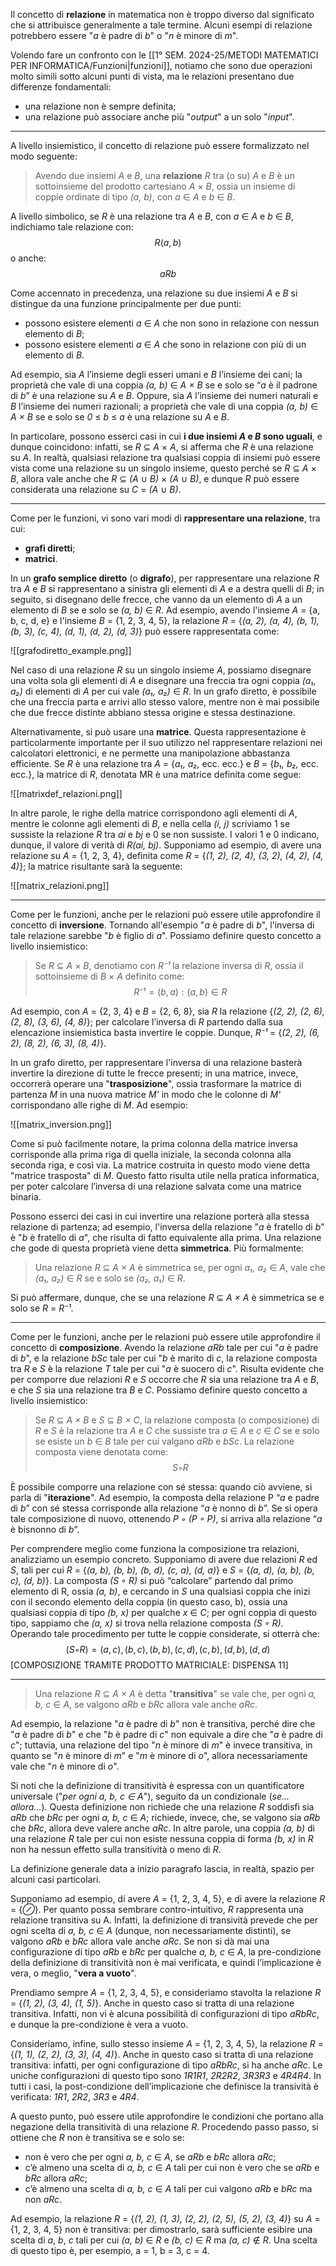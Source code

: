 Il concetto di **relazione** in matematica non è troppo diverso dal significato che si attribuisce generalmente a tale termine. Alcuni esempi di relazione potrebbero essere "*a* è padre di *b*" o "*n* è minore di *m*".

Volendo fare un confronto con le [[1° SEM. 2024-25/METODI MATEMATICI PER INFORMATICA/Funzioni|funzioni]], notiamo che sono due operazioni molto simili sotto alcuni punti di vista, ma le relazioni presentano due differenze fondamentali:
- una relazione non è sempre definita;
- una relazione può associare anche più "*output*" a un solo "*input*".
---
A livello insiemistico, il concetto di relazione può essere formalizzato nel modo seguente:

> Avendo due insiemi *A* e *B*, una **relazione** *R* tra (o su) *A* e *B* è un sottoinsieme del prodotto cartesiano *A* × *B*, ossia un insieme di coppie ordinate di tipo *(a, b)*, con *a* ∈ *A* e *b* ∈ *B*.

A livello simbolico, se *R* è una relazione tra *A* e *B*, con *a* ∈ *A* e *b* ∈ *B*, indichiamo tale relazione con:
$$R(a, b)$$ o anche:
$$aRb$$

Come accennato in precedenza, una relazione su due insiemi *A* e *B* si distingue da una funzione principalmente per due punti:
- possono esistere elementi *a* ∈ *A* che non sono in relazione con nessun elemento di *B*;
- possono esistere elementi *a* ∈ *A* che sono in relazione con più di un elemento di *B*.

Ad esempio, sia *A* l’insieme degli esseri umani e *B* l’insieme dei cani; la proprietà che vale di una coppia *(a, b)* ∈ *A × B* se e solo se “*a* è il padrone di *b*” è una relazione su *A* e *B*. Oppure, sia *A* l’insieme dei numeri naturali e *B* l’insieme dei numeri razionali; a proprietà che vale di una coppia *(a, b)* ∈ *A × B* se e solo se *0* ≤ *b* ≤ *a* è una relazione su *A* e *B*.

In particolare, possono esserci casi in cui **i due insiemi *A* e *B* sono uguali**, e dunque coincidono: infatti, se *R* ⊆ *A* × *A*, si afferma che *R* è una relazione su *A*. In realtà, qualsiasi relazione tra qualsiasi coppia di insiemi può essere vista come una relazione su un singolo insieme, questo perché se *R* ⊆ *A* × *B*, allora vale anche che *R* ⊆ *(A* ∪ *B)* × *(A* ∪ *B)*, e dunque *R* può essere considerata una relazione su *C* = *(A* ∪ *B)*.
___
Come per le funzioni, vi sono vari modi di **rappresentare una relazione**, tra cui:
- **grafi diretti**;
- **matrici**.

In un **grafo semplice diretto** (o **digrafo**), per rappresentare una relazione *R* tra *A* e *B* si rappresentano a sinistra gli elementi di *A* e a destra quelli di *B*; in seguito, si disegnano delle frecce, che vanno da un elemento di *A* a un elemento di *B* se e solo se *(a, b)* ∈ *R*. Ad esempio, avendo l'insieme *A* = {a, b, c, d, e} e l'insieme *B* = {1, 2, 3, 4, 5}, la relazione *R* = {*(a, 2), (a, 4), (b, 1), (b, 3), (c, 4), (d, 1), (d, 2), (d, 3)*} può essere rappresentata come:

![[grafodiretto_example.png]]

Nel caso di una relazione *R* su un singolo insieme *A*, possiamo disegnare una volta sola gli elementi di *A* e disegnare una freccia tra ogni coppia *(a₁, a₂)* di elementi di *A* per cui vale *(a₁, a₂)* ∈ *R*. In un grafo diretto, è possibile che una freccia parta e arrivi allo stesso valore, mentre non è mai possibile che due frecce distinte abbiano stessa origine e stessa destinazione.

Alternativamente, si può usare una **matrice**. Questa rappresentazione è particolarmente importante per il suo utilizzo nel rappresentare relazioni nei calcolatori elettronici, e ne permette una manipolazione abbastanza efficiente. Se *R* è una relazione tra *A* = {*a₁, a₂,* ecc. ecc.} e *B* = {*b₁, b₂,* ecc. ecc.}, la matrice di *R*, denotata MR è una matrice definita come segue:

![[matrixdef_relazioni.png]]

In altre parole, le righe della matrice corrispondono agli elementi di *A*, mentre le colonne agli elementi di *B*, e nella cella *(i, j)* scriviamo 1 se sussiste la relazione *R* tra *ai* e *bj* e 0 se non sussiste. I valori 1 e 0 indicano, dunque, il valore di verità di *R(ai, bj)*. Supponiamo ad esempio, di avere una relazione su *A* = {1, 2, 3, 4}, definita come *R* = {*(1, 2), (2, 4), (3, 2), (4, 2), (4, 4)*}; la matrice risultante sarà la seguente:

![[matrix_relazioni.png]]

___
Come per le funzioni, anche per le relazioni può essere utile approfondire il concetto di **inversione**. Tornando all'esempio "*a* è padre di *b*", l'inversa di tale relazione sarebbe "*b* è figlio di *a*". Possiamo definire questo concetto a livello insiemistico:

> Se *R* ⊆ *A* × *B*, denotiamo con *R⁻¹* la relazione inversa di *R*, ossia il sottoinsieme di *B* × *A* definito come:
> $$R⁻¹ = {(b, a): (a, b) ∈ R}$$

Ad esempio, con *A* = {2, 3, 4} e *B* = {2, 6, 8}, sia *R* la relazione {*(2, 2), (2, 6), (2, 8), (3, 6), (4, 8)*}; per calcolare l’inversa di *R* partendo dalla sua elencazione insiemistica basta invertire le coppie. Dunque, *R⁻¹* = {*(2, 2), (6, 2), (8, 2), (6, 3), (8, 4)*}. 

In un grafo diretto, per rappresentare l'inversa di una relazione basterà invertire la direzione di tutte le frecce presenti; in una matrice, invece, occorrerà operare una "**trasposizione**", ossia trasformare la matrice di partenza *M* in una nuova matrice *M'* in modo che le colonne di *M'* corrispondano alle righe di *M*. Ad esempio:

![[matrix_inversion.png]]

Come si può facilmente notare, la prima colonna della matrice inversa corrisponde alla prima riga di quella iniziale, la seconda colonna alla seconda riga, e così via. La matrice costruita in questo modo viene detta "matrice trasposta" di *M*. Questo fatto risulta utile nella pratica informatica, per poter calcolare l’inversa di una relazione salvata come una matrice binaria.

Possono esserci dei casi in cui invertire una relazione porterà alla stessa relazione di partenza; ad esempio, l'inversa della relazione "*a* è fratello di *b*" è "*b* è fratello di *a*", che risulta di fatto equivalente alla prima. Una relazione che gode di questa proprietà viene detta **simmetrica**. Più formalmente:

> Una relazione *R* ⊆ *A × A* è simmetrica se, per ogni *a₁, a₂* ∈ *A*, vale che *(a₁, a₂)* ∈ *R* se e solo se *(a₂, a₁)* ∈ *R*.

Si può affermare, dunque, che se una relazione *R* ⊆ *A × A* è simmetrica se e solo se *R* = *R⁻¹*.
___
Come per le funzioni, anche per le relazioni può essere utile approfondire il concetto di **composizione**. Avendo la relazione *aRb* tale per cui "*a* è padre di *b*", e la relazione *bSc* tale per cui "*b* è marito di *c*, la relazione composta tra *R* e *S* è la relazione *T* tale per cui "*a* è suocero di *c*". Risulta evidente che per comporre due relazioni *R* e *S* occorre che *R* sia una relazione tra *A* e *B*, e che *S* sia una relazione tra *B* e *C*. Possiamo definire questo concetto a livello insiemistico:

> Se *R* ⊆ *A × B* e *S* ⊆ *B × C*, la relazione composta (o composizione) di *R* e *S* è la relazione tra *A* e *C* che sussiste tra *a* ∈ *A* e *c* ∈ *C* se e solo se esiste un
*b* ∈ *B* tale per cui valgano *aRb* e *bSc*. La relazione composta viene denotata come: 
$$S ◦ R$$

È possibile comporre una relazione con sé stessa: quando ciò avviene, si parla di "**iterazione**". Ad esempio, la composta della relazione P “*a* e padre di *b*” con sé stessa corrisponde alla relazione “*a* è nonno di *b*”. Se si opera tale composizione di nuovo, ottenendo *P ◦ (P ◦ P)*, si arriva alla relazione “*a* è bisnonno di *b*”.

Per comprendere meglio come funziona la composizione tra relazioni, analizziamo un esempio concreto. Supponiamo di avere due relazioni *R* ed *S*, tali per cui *R* = {*(a, b), (b, b), (b, d), (c, a), (d, a)*} e *S* = {*(a, d), (a, b), (b, c), (d, b)*}. La composta *(S ◦ R)* si può “calcolare” partendo dal primo elemento di R, ossia *(a, b)*, e cercando in *S* una qualsiasi coppia che inizi con il secondo elemento della coppia (in questo caso, b), ossia una qualsiasi coppia di tipo *(b, x)* per qualche *x* ∈ *C*; per ogni coppia di questo tipo, sappiamo che *(a, x)* si trova nella relazione composta *(S ◦ R)*. Operando tale procedimento per tutte le coppie considerate, si otterrà che:
$$(S ◦ R) = {(a, c), (b, c), (b, b), (c, d), (c, b), (d, b), (d, d)}$$
[COMPOSIZIONE TRAMITE PRODOTTO MATRICIALE: DISPENSA 11]
___
> Una relazione *R* ⊆ *A × A* è detta "**transitiva**" se vale che, per ogni *a, b, c* ∈ *A*, se valgono *aRb* e *bRc* allora vale anche *aRc*.

Ad esempio, la relazione "*a* è padre di *b*" non è transitiva, perché dire che "*a* è padre di *b*" e che "*b* è padre di *c*" non equivale a dire che "*a* è padre di *c*"; tuttavia, una relazione del tipo "*n* è minore di *m*" è invece transitiva, in quanto se "*n* è minore di *m*" e "*m* è minore di *o*", allora necessariamente vale che "*n* è minore di *o*".

Si noti che la definizione di transitività è espressa con un quantificatore universale ("*per ogni a, b, c ∈ A*"), seguito da un condizionale (*se... allora...*). Questa definizione non richiede che una relazione *R* soddisfi sia *aRb* che *bRc* per ogni *a, b, c* ∈ *A*; richiede, invece, che, se valgono sia *aRb* che *bRc*, allora deve
valere anche *aRc*. In altre parole, una coppia *(a, b)* di una relazione *R* tale per cui non esiste nessuna coppia di forma *(b, x)* in *R* non ha nessun effetto sulla transitività o meno di *R*.

La definizione generale data a inizio paragrafo lascia, in realtà, spazio per alcuni casi particolari.

Supponiamo ad esempio, di avere *A* = {1, 2, 3, 4, 5}, e di avere la relazione *R* = {*⊘*}. Per quanto possa sembrare contro-intuitivo, *R* rappresenta una relazione transitiva su A. Infatti, la definizione di transività prevede che per ogni scelta di *a, b, c* ∈ *A* (dunque, non necessariamente distinti), se valgono *aRb* e *bRc* allora vale anche *aRc*. Se non si dà mai una configurazione di tipo *aRb* e *bRc* per qualche *a, b, c* ∈ *A*, la pre-condizione della definizione di transitività non è mai verificata, e quindi l’implicazione è vera, o meglio, "**vera a vuoto**".

Prendiamo sempre *A* = {1, 2, 3, 4, 5}, e consideriamo stavolta la relazione *R* = {*(1, 2), (3, 4), (1, 5)*}. Anche in questo caso si tratta di una relazione transitiva. Infatti, non vi è alcuna possibilità di configurazioni di tipo *aRbRc*, e dunque la pre-condizione è vera a vuoto.

Consideriamo, infine, sullo stesso insieme *A* = {1, 2, 3, 4, 5}, la relazione *R* = {*(1, 1), (2, 2), (3, 3), (4, 4)*}. Anche in questo caso si tratta di una relazione transitiva: infatti, per ogni configurazione di tipo *aRbRc*, si ha anche *aRc*. Le uniche configurazioni di questo tipo sono *1R1R1*, *2R2R2*, *3R3R3* e *4R4R4*. In tutti i casi, la
post-condizione dell’implicazione che definisce la transività è verificata: *1R1*, *2R2*, *3R3* e *4R4*.

A questo punto, può essere utile approfondire le condizioni che portano alla negazione della transitività di una relazione *R*. Procedendo passo passo, si ottiene che *R* non è transitiva se e solo se:
- non è vero che per ogni *a, b, c* ∈ *A*, se *aRb* e *bRc* allora *aRc*;
- c’è almeno una scelta di *a, b, c* ∈ *A* tali per cui non è vero che se *aRb* e *bRc* allora *aRc*;
- c’è almeno una scelta di *a, b, c* ∈ *A* tali per cui valgono *aRb* e *bRc* ma non *aRc*.

Ad esempio, la relazione *R* = {*(1, 2), (1, 3), (2, 2), (2, 5), (5, 2), (3, 4)*} su *A* = {1, 2, 3, 4, 5} non è transitiva: per dimostrarlo, sarà sufficiente esibire una scelta di *a*, *b*, *c* tali per cui *(a, b)* ∈ *R* e *(b, c)* ∈ *R* ma *(a, c)* ∉ *R*. Una scelta di questo tipo è, per esempio, a = 1, b = 3, c = 4.
